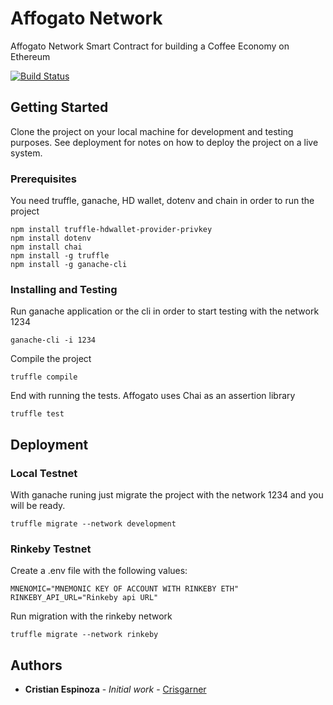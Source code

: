 # Affogato Network
Affogato Network Smart Contract for building a Coffee Economy on Ethereum

[![Build Status](https://travis-ci.com/crisgarner/affogato.svg?token=iyjjdAsC583CYX8hJTmX&branch=master)](https://travis-ci.com/crisgarner/affogato)

## Getting Started

Clone the project on your local machine for development and testing purposes. See deployment for notes on how to deploy the project on a live system.

### Prerequisites

You need truffle, ganache, HD wallet, dotenv and chain in order to run the project

```
npm install truffle-hdwallet-provider-privkey
npm install dotenv
npm install chai
npm install -g truffle
npm install -g ganache-cli
```

### Installing and Testing

Run ganache application or the cli in order to start testing with the network 1234

```
ganache-cli -i 1234
```

Compile the project

```
truffle compile 
```

End with running the tests. Affogato uses Chai as an assertion library 

```
truffle test 
```

## Deployment


### Local Testnet

With ganache runing just migrate the project with the network 1234 and you will be ready.

```
truffle migrate --network development
``` 

### Rinkeby Testnet

Create a .env file with the following values:

```
MNENOMIC="MNEMONIC KEY OF ACCOUNT WITH RINKEBY ETH"
RINKEBY_API_URL="Rinkeby api URL"
``` 

Run migration with the rinkeby network

```
truffle migrate --network rinkeby
``` 

## Authors

* **Cristian Espinoza** - *Initial work* - [Crisgarner](https://github.com/crisgarner)
